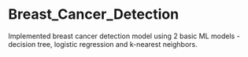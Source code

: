 # Breast_Cancer_Detection

Implemented breast cancer detection model using 2 basic ML models - decision tree, logistic regression and k-nearest neighbors.
